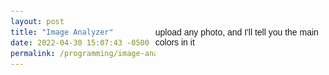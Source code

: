 ```yaml
---
layout: post
title: "Image Analyzer"
date: 2022-04-30 15:07:43 -0500
permalink: /programming/image-analyzer/
---
```


upload any photo, and I'll tell you the main colors in it

<div>
  <head>
    <style>
      body {
        font-family: Arial, sans-serif;
        display: flex;
        justify-content: center;
        align-items: center;
        height: 100vh;
      }

      .container {
        display: flex;
        justify-content: space-between;
        align-items: start;
        width: 80%;
      }

      form {
        max-width: 300px;
        margin: auto;
        padding: 20px;
        box-shadow: 0 0 10px rgba(0, 0, 0, 0.2);
        border-radius: 8px;
        background-color: #f9f9f9;
      }

      #result {
        flex: 1;
        max-width: 500px;
        margin: 10px;
        padding: 20px;
        box-shadow: 0 0 10px rgba(0, 0, 0, 0.2);
        border-radius: 8px;
        background-color: #f9f9f9;
        overflow: auto;
      }

      label {
        display: block;
        margin-top: 20px;
      }

      input[type="file"],
      input[type="number"] {
        width: 100%;
        padding: 10px;
        border: 1px solid #ddd;
        border-radius: 4px;
      }

      button {
        display: block;
        width: 100%;
        padding: 10px;
        margin-top: 20px;
        background-color: #007bff;
        color: white;
        border: none;
        border-radius: 4px;
        cursor: pointer;
      }

      button:hover {
        background-color: #0056b3;
      }
    </style>

  </head>
  <body>
    <div class="container">
      <form id="imageForm">
        <label for="imageFile">Image file:</label>
        <input type="file" id="imageFile" accept="image/*" required />

        <label for="nClusters">Number of clusters:</label>
        <input type="number" id="nClusters" min="1" value="3" required />

        <label for="minRepresentation">Minimum representation:</label>
        <input
          type="number"
          id="minRepresentation"
          min="0"
          max="1"
          step="0.01"
          value="0.1"
          required
        />

        <button type="submit">Analyze Colors</button>
        <label for="format">Select display format:</label><br />
        <input
          type="radio"
          id="defaultFormat"
          name="format"
          value="default"
          checked
        />
        RGB String (e.g. color("#4a5f54"))<br />
        <input
          type="radio"
          id="alternativeFormat"
          name="format"
          value="alternative"
        />
        RGB Values (e.g. [74, 95, 84])
      </form>
      <pre id="result"></pre>
    </div>
    <script>
      document
        .getElementById("imageForm")
        .addEventListener("submit", function (event) {
          event.preventDefault();

          var imageFile = document.getElementById("imageFile").files[0];
          var nClusters = document.getElementById("nClusters").value;
          var minRepresentation =
            document.getElementById("minRepresentation").value;

          // Get the button
          var button = document.querySelector("button");

          let format = document.querySelector(
            'input[name="format"]:checked'
          ).value;

          function formatColor(color, format) {
            if (format === "alternative") {
              const matches = color.match(/[0-9a-f]{2}/gi);
              return matches.map((hex) => parseInt(hex, 16));
            } else {
              return color;
            }
          }

          var reader = new FileReader();
          reader.onloadend = function () {
            var base64data = reader.result;

            button.disabled = true;
            button.textContent = "Loading...";

            fetch(
              "https://witch-game-zn7nb.ondigitalocean.app/accounts/analyze_colors/",
              {
                method: "POST",
                headers: {
                  "Content-Type": "application/json",
                },
                body: JSON.stringify({
                  image: base64data,
                  n_clusters: nClusters,
                  min_representation: minRepresentation,
                }),
              }
            )
              .then((response) => response.json())
              .then((data) => {
                let results = data.results.map((result) => {
                  return {
                    representation: result.representation,
                    rgb: formatColor(result.rgb, format),
                  };
                });

                document.getElementById("result").textContent = JSON.stringify(
                  data,
                  null,
                  2
                ).replace(/\\/g, "");

                button.disabled = false;
                button.textContent = "Analyze Colors";
              });
          };
          reader.readAsDataURL(imageFile);
        });
    </script>

  </body>
</div>

# why did I make this?

I'm dabbling in generative art, and I noticed that when creating color palettes, I would often reference photos. This is just a tool to automatically get a list of colors

# Curious about my most recent drop?

I made these

| ------------- |
| ![black.png](/assets/expressions/black.png) |
| ![blue-city.png](/assets/expressions/blue-city.png) |
| ![blue-yellow.png](/assets/expressions/blue-yellow.png) |
| ![green.png](/assets/expressions/green.png) |
| ![neons.png](/assets/expressions/neons.png) |
| ![tiles.png](/assets/expressions/tiles.png) |
| ![yellow.png](/assets/expressions/yellow.png) |

